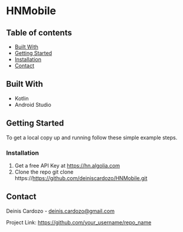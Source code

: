 # HNMobile

## Table of contents
* [Built With](#built-with)
* [Getting Started](#getting-started)
* [Installation](#installation)
* [Contact](#contact)

## Built With

* Kotlin
* Android Studio

## Getting Started
To get a local copy up and running follow these simple example steps.

### Installation

1. Get a free API Key at https://hn.algolia.com
2. Clone the repo
git clone https://https://github.com/deiniscardozo/HNMobile.git

## Contact
Deinis Cardozo - deinis.cardozo@gmail.com

Project Link: https://github.com/your_username/repo_name
